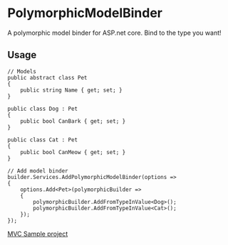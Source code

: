 # PolymorphicModelBinder

A polymorphic model binder for ASP.net core. Bind to the type you want! 

## Usage

    // Models
    public abstract class Pet
    {
        public string Name { get; set; }
    }
    
    public class Dog : Pet
    {
        public bool CanBark { get; set; }
    }
    
    public class Cat : Pet
    {
        public bool CanMeow { get; set; }
    }

    // Add model binder
    builder.Services.AddPolymorphicModelBinder(options =>
    {
        options.Add<Pet>(polymorphicBuilder =>
        {
            polymorphicBuilder.AddFromTypeInValue<Dog>();
            polymorphicBuilder.AddFromTypeInValue<Cat>();
        });
    });

[MVC Sample project](./samples/PolymorphicModelBinder.Samples.Mvc)